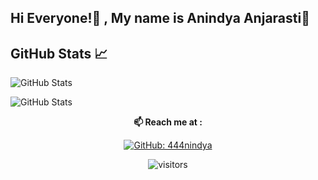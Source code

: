 ## Hi Everyone!👋 , My name is Anindya Anjarasti🌸

## GitHub Stats 📈
![GitHub Stats](https://github-readme-stats.vercel.app/api/top-langs/?username=444nindya&layout=compact&theme=radical)

![GitHub Stats](https://github-readme-stats.vercel.app/api?username=444nindya&show_icons=true&theme=radical)



<div align="center">
  
**📫 Reach me at :**<br>


[![GitHub: 444nindya](https://img.shields.io/github/followers/444nindya?label=444nindya&style=social)](https://github.com/444nindya)

![visitors](https://visitor-badge.glitch.me/badge?page_id=444nindya.visitor-badge)

</div>  
